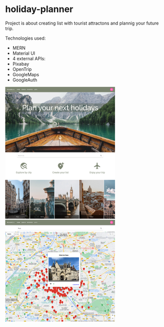 # holiday-planner
Project is about creating list with tourist attractons and plannig your future trip.

Technologies used:
- MERN
- Material UI 
- 4 external APIs: 
- Pixabay
- OpenTrip
- GoogleMaps
- GoogleAuth

<img src="./client/src/images/PLANitmain.png" width="350" title="main page">
<img src="./client/src/images/PLANitsearch.png" width="350" title="search page">
